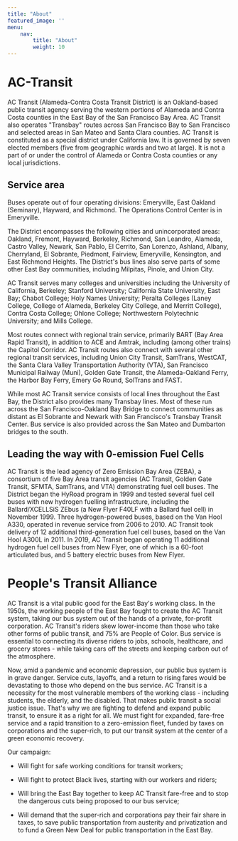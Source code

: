 ```yaml
---
title: "About"
featured_image: ''
menu:
    nav:
        title: "About"
        weight: 10
---
```


# AC-Transit

AC Transit (Alameda-Contra Costa Transit District) is an Oakland-based public
transit agency serving the western portions of Alameda and Contra Costa
counties in the East Bay of the San Francisco Bay Area. AC Transit also
operates "Transbay" routes across San Francisco Bay to San Francisco and
selected areas in San Mateo and Santa Clara counties. AC Transit is constituted
as a special district under California law. It is governed by seven elected
members (five from geographic wards and two at large). It is not a part of or
under the control of Alameda or Contra Costa counties or any local
jurisdictions.

## Service area

Buses operate out of four operating divisions: Emeryville, East Oakland
(Seminary), Hayward, and Richmond. The Operations Control Center is in
Emeryville.

The District encompasses the following cities and unincorporated areas:
Oakland, Fremont, Hayward, Berkeley, Richmond, San Leandro, Alameda, Castro
Valley, Newark, San Pablo, El Cerrito, San Lorenzo, Ashland, Albany,
Cherryland, El Sobrante, Piedmont, Fairview, Emeryville, Kensington, and East
Richmond Heights. The District's bus lines also serve parts of some other East
Bay communities, including Milpitas, Pinole, and Union City.

AC Transit serves many colleges and universities including the University of
California, Berkeley; Stanford University; California State University, East
Bay; Chabot College; Holy Names University; Peralta Colleges (Laney College,
College of Alameda, Berkeley City College, and Merritt College), Contra Costa
College; Ohlone College; Northwestern Polytechnic University; and Mills
College.

Most routes connect with regional train service, primarily BART (Bay Area Rapid
Transit), in addition to ACE and Amtrak, including (among other trains) the
Capitol Corridor. AC Transit routes also connect with several other regional
transit services, including Union City Transit, SamTrans, WestCAT, the Santa
Clara Valley Transportation Authority (VTA), San Francisco Municipal Railway
(Muni), Golden Gate Transit, the Alameda-Oakland Ferry, the Harbor Bay Ferry,
Emery Go Round, SolTrans and FAST.

While most AC Transit service consists of local lines throughout the East Bay,
the District also provides many Transbay lines. Most of these run across the
San Francisco-Oakland Bay Bridge to connect communities as distant as El
Sobrante and Newark with San Francisco's Transbay Transit Center. Bus service
is also provided across the San Mateo and Dumbarton bridges to the south.

## Leading the way with 0-emission Fuel Cells

AC Transit is the lead agency of Zero Emission Bay Area (ZEBA), a consortium of
five Bay Area transit agencies (AC Transit, Golden Gate Transit, SFMTA,
SamTrans, and VTA) demonstrating fuel cell buses. The District began the
HyRoad program in 1999 and tested several fuel cell buses with new hydrogen
fuelling infrastructure, including the Ballard/XCELLSiS ZEbus (a New Flyer
F40LF with a Ballard fuel cell) in November 1999. Three hydrogen-powered
buses, based on the Van Hool A330, operated in revenue service
from 2006 to 2010. AC Transit took delivery of 12 additional third-generation
fuel cell buses, based on the Van Hool A300L in 2011. In 2019, AC Transit began
operating 11 additional hydrogen fuel cell buses from New Flyer, one of which
is a 60-foot articulated bus, and 5 battery electric buses from New Flyer.




# People's Transit Alliance

AC Transit is a vital public good for the East Bay's working class. In the
1950s, the working people of the East Bay fought to create the AC Transit
system, taking our bus system out of the hands of a private, for-profit
corporation. AC Transit's riders skew lower-income than those who take other
forms of public transit, and 75% are People of Color. Bus service is essential
to connecting its diverse riders to jobs, schools, healthcare, and grocery
stores - while taking cars off the streets and keeping carbon out of the
atmosphere.

Now, amid a pandemic and economic depression, our public bus system is in grave
danger. Service cuts, layoffs, and a return to rising fares would be
devastating to those who depend on the bus service. AC Transit is a necessity
for the most vulnerable members of the working class - including students, the
elderly, and the disabled. That makes public transit a social justice issue.
That's why we are fighting to defend and expand public transit, to ensure it as
a right for all. We must fight for expanded, fare-free service and a rapid
transition to a zero-emission fleet, funded by taxes on corporations and the
super-rich, to put our transit system at the center of a green economic
recovery.

Our campaign:

* Will fight for safe working conditions for transit workers;

* Will fight to protect Black lives, starting with our workers and riders;

* Will bring the East Bay together to keep AC Transit fare-free and to stop the
  dangerous cuts being proposed to our bus service;

* Will demand that the super-rich and corporations pay their fair share in
  taxes, to save public transportation from austerity and privatization and to
  fund a Green New Deal for public transportation in the East Bay.




